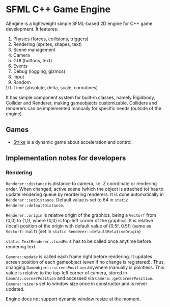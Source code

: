 # SFML C++ Game Engine

AEngine is a lightweight simple SFML-based 2D engine for C++ game development. It features:
1. Physics (forces, collisions, triggers)
2. Rendering (sprites, shapes, text)
3. Scene management
4. Camera
5. GUI (buttons, text)
6. Events
7. Debug (logging, gizmos)
8. Input
9. Random
10. Time (absolute, delta, scale, coroutines)

It has simple component system for built-in classes, namely Rigidbody, Collider and Renderer, making gameobjects customizable. Colliders and renderers can be implemented manually for specific needs (outside of the engine).

## Games

- [Strike]() is a dynamic game about acceleration and control.

## Implementation notes for developers

### Rendering

`Renderer::distance` is distance to camera, i.e. Z coordinate or rendering order. When changed, active scene (which the object is attached to) has to update rendering queue by reordering renderers. It is done automatically in `Renderer::setDistance`. Default value is set to 64 in `static Renderer::defaultDistance`.

`Renderer::origin` is relative origin of the graphics, being a `Vectorf` from (0,0) to (1,1), where (0,0) is top-left corner of the graphics. It is relative (local) position of the origin with default value of (0.5f, 0.5f) (same as `Vectorf::half`) (set in `static Renderer::defaultRelativeOrigin`)

`static TextRenderer::loadFont` has to be called once anytime before rendering text.

`Camera::update` is called each frame right before rendering. It updates screen position of each gameobject (even if no change is registered). Thus, changing `Gameobject::screenPosition` anywhere manually is pointless. This value is relative to the top-left corner of camera, stored in `Camera::cornerPosition` and accessed via `Camera::getCornerPosition`. `Camera::size` is set to window size once in constructor and is never updated.

Engine does not support dynamic window resize at the moment.